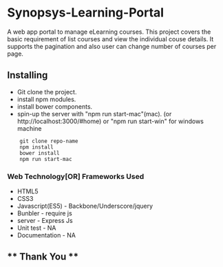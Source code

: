 # Synopsys-Learning-Portal

A web app portal to manage eLearning courses. This project covers the basic requirement of list courses and view the individual couse details. It supports the pagination and also user can  change number of courses per page.

## Installing

* Git clone the project.
* install npm modules.
* install bower components.
* spin-up the server with "npm run start-mac"(mac). (or http://localhost:3000/#home) or
  "npm run start-win" for windows machine

```
    git clone repo-name
    npm install
    bower install
    npm run start-mac
```

### Web Technology[OR] Frameworks Used

* HTML5
* CSS3
* Javascript(ES5) - Backbone/Underscore/jquery
* Bunbler - require js
* server - Express Js
* Unit test - NA
* Documentation - NA

##              ** Thank You ** 



